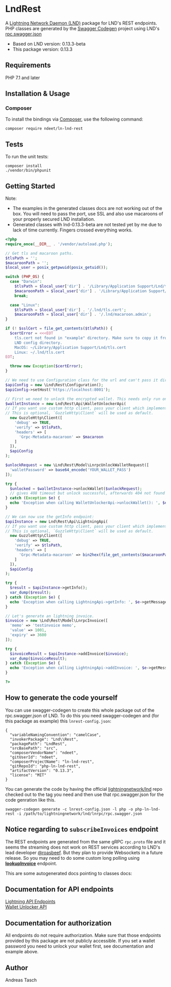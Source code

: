 # LndRest

A [Lightning Network Daemon (LND)](https://github.com/lightningnetwork/lnd) package for LND's REST endpoints. PHP classes are generated by the [Swagger Codegen](https://github.com/swagger-api/swagger-codegen) project using LND's [rpc.swagger.json](https://github.com/lightningnetwork/lnd/blob/master/lnrpc/rpc.swagger.json)

- Based on LND version: 0.13.3-beta
- This package version: 0.13.3

## Requirements

PHP 7.1 and later

## Installation & Usage
### Composer

To install the bindings via [Composer](http://getcomposer.org/), use the following command:

```
composer require ndeet/ln-lnd-rest
```

## Tests

To run the unit tests:

```
composer install
./vendor/bin/phpunit
```

## Getting Started

Note:   
- The examples in the generated classes docs are not working out of the box. You will need to pass the port, use SSL and also
use macaroons of your properly secured LND installation.   
- Generated classes with lnd-0.13.3-beta are not tested yet by me due to lack of time currently. Fingers crossed everything works.

```php
<?php
require_once(__DIR__ . '/vendor/autoload.php');

// Get tls and macaroon paths.
$tlsPath = '';
$macaroonPath = '';
$local_user = posix_getpwuid(posix_getuid());

switch (PHP_OS) {
  case "Darwin":
    $tlsPath = $local_user['dir'] . '/Library/Application Support/Lnd/tls.cert';
    $macaroonPath = $local_user['dir'] . '/Library/Application Support/Lnd/macaroon.admin';
    break;

  case "Linux":
    $tlsPath = $local_user['dir'] . '/.lnd/tls.cert';
    $macaroonPath = $local_user['dir'] . '/.lnd/macaroon.admin';
}

if (! $sslCert = file_get_contents($tlsPath)) {
  $certError = <<<EOT
    tls.cert not found in "example" directory. Make sure to copy it from your
    LND config directory.
    MacOS: ~/Library/Application Support/Lnd/tls.cert
    Linux: ~/.lnd/tls.cert
EOT;

  throw new Exception($certError);
}

// We need to use Configuration class for the url and can't pass it directly in GuzzleClient.
$apiConfig = new \Lnd\Rest\Configuration();
$apiConfig->setHost('https://localhost:8001');

// First we need to unlock the encrypted wallet. This needs only run once.
$walletInstance = new Lnd\Rest\Api\WalletUnlockerApi(
// If you want use custom http client, pass your client which implements `GuzzleHttp\ClientInterface`.
// This is optional, `GuzzleHttp\Client` will be used as default.
  new GuzzleHttp\Client([
    'debug' => TRUE,
    'verify' => $tlsPath,
    'headers' => [
      'Grpc-Metadata-macaroon' => $macaroon
    ]
  ]),
  $apiConfig
);

$unlockRequest = new \Lnd\Rest\Model\LnrpcUnlockWalletRequest([
  'walletPassword' => base64_encode('YOUR_WALLET_PASS')
]);

try {
  $unlocked = $walletInstance->unlockWallet($unlockRequest);
  // gives 408 timeout but unlock successful, afterwards 404 not found
} catch (Exception $e) {
  echo 'Exception when calling WalletUnlockerApi->unlockWallet(): ', $e->getMessage(), PHP_EOL;
}

// We can now use the getInfo endpoint:
$apiInstance = new Lnd\Rest\Api\LightningApi(
// If you want use custom http client, pass your client which implements `GuzzleHttp\ClientInterface`.
// This is optional, `GuzzleHttp\Client` will be used as default.
  new GuzzleHttp\Client([
    'debug' => TRUE,
    'verify' => $tlsPath,
    'headers' => [
      'Grpc-Metadata-macaroon' => bin2hex(file_get_contents($macaroonPath))
    ]
  ]),
  $apiConfig
);

try {
  $result = $apiInstance->getInfo();
  var_dump($result);
} catch (Exception $e) {
  echo 'Exception when calling LightningApi->getInfo: ', $e->getMessage(), PHP_EOL;
}

// Let's generate an lightning invoice.
$invoice = new \Lnd\Rest\Model\LnrpcInvoice([
  'memo' => 'testinvoice memo',
  'value' => 1001,
  'expiry' => 3600
]);

try {
  $invoiceResult = $apiInstance->addInvoice($invoice);
  var_dump($invoiceResult);
} catch (Exception $e) {
  echo 'Exception when calling LightningApi->addInvoice: ', $e->getMessage(), PHP_EOL;
}

?>
```

## How to generate the code yourself

You can use swagger-codegen to create this whole package out of the rpc.swagger.json of LND. To do this you need swagger-codegen and (for this package as example) this `lnrest-config.json`:

```
{
  "variableNamingConvention": "camelCase",
  "invokerPackage": "Lnd\\Rest",
  "packagePath": "LndRest",
  "srcBasePath": "src",
  "composerVendorName": "ndeet",
  "gitUserId": "ndeet",
  "composerProjectName": "ln-lnd-rest",
  "gitRepoId": "php-ln-lnd-rest",
  "artifactVersion": "0.13.3",
  "license": "MIT"
}
```

You can generate the code by having the official [lightningnetwork/lnd](https://github.com/lightningnetwork/lnd) repo checked out to the tag you need and then use that rpc.swagger.json for the code genration like this.
```
swagger-codegen generate -c lnrest-config.json -l php -o php-ln-lnd-rest -i /path/to/lightningnetwork/lnd/lnrpc/rpc.swagger.json
```


## Notice regarding to `subscribeInvoices` endpoint
The REST endpoints are generated from the same gRPC `rpc.proto` file and it seems the streaming does not work on REST services according to LND's lead developer [@roasbeef](https://github.com/roasbeef). But they plan to provide Websockets in a future release. So you may need to do some custom long polling using [**lookupInvoice**](docs/Api/LightningApi.md#lookupinvoice) endpoint.

This are some autogenerated docs pointing to classes docs:

## Documentation for API endpoints

[Lightning API Endpoints](docs/Api/LightningApi.md)   
[Wallet Unlocker API](docs/Api/WalletUnlockerApi.md)

## Documentation for authorization

All endpoints do not require authorization. Make sure that those endpoints provided 
by this package are not publicly accessible. If you set a wallet password you need
to unlock your wallet first, see documentation and example above.

## Author

Andreas Tasch
